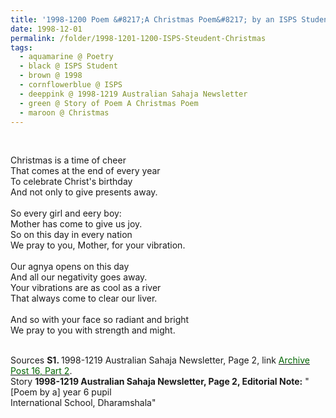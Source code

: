 ```yaml
---
title: '1998-1200 Poem &#8217;A Christmas Poem&#8217; by an ISPS Student from 1998-1219 Australian Sahaja Newsletter, Page 2'
date: 1998-12-01
permalink: /folder/1998-1201-1200-ISPS-Steudent-Christmas
tags:
  - aquamarine @ Poetry
  - black @ ISPS Student
  - brown @ 1998
  - cornflowerblue @ ISPS
  - deeppink @ 1998-1219 Australian Sahaja Newsletter
  - green @ Story of Poem A Christmas Poem
  - maroon @ Christmas
---
```


<br>

<p>
Christmas is a time of cheer<br>
That comes at the end of every year<br>
To celebrate Christ's birthday<br>
And not only to give presents away.<br>
<br>
So every girl and eery boy:<br>
Mother has come to give us joy.<br>
So on this day in every nation<br>
We pray to you, Mother, for your vibration.<br>
<br>
Our agnya opens on this day<br>
And all our negativity goes away.<br>
Your vibrations are as cool as a river<br>
That always come to clear our liver.<br>
<br>
And so with your face so radiant and bright<br>
We pray to you with strength and might.<br>
</p>

<br>

<wave-list>
<list-title color="DarkSeaGreen" width="55">Sources</list-title>
  <list-item color="BlanchedAlmond"  width="280"><b>S1. </b> 1998-1219 Australian Sahaja Newsletter, Page 2, link <a href="https://seven-teams.github.io/archives/2023/1215"><font color="DarkGreen">Archive Post 16, Part 2</font></a>.</list-item>
</wave-list>

<br>

<wave-list>
<list-title color="DarkSeaGreen" width="40">Story</list-title>
  <list-item color="BlanchedAlmond" width="280"><b>1998-1219 Australian Sahaja Newsletter, Page 2, Editorial Note:</b> "[Poem by a] year 6 pupil<br> 
International School, Dharamshala"</list-item>
</wave-list>